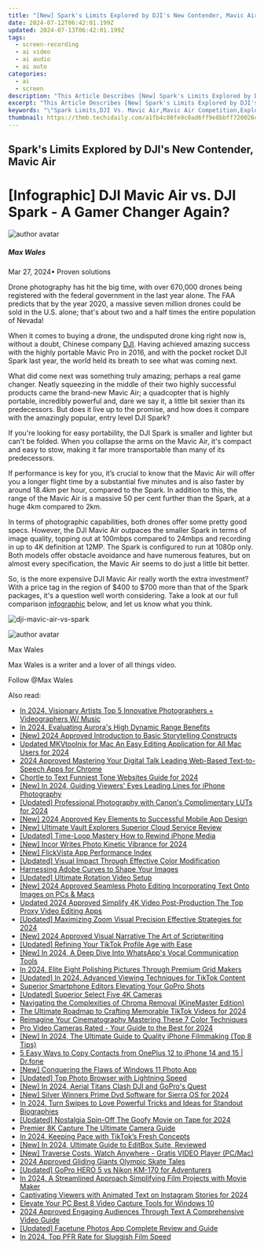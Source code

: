 ```yaml
---
title: "[New] Spark's Limits Explored by DJI's New Contender, Mavic Air"
date: 2024-07-12T06:42:01.199Z
updated: 2024-07-13T06:42:01.199Z
tags: 
  - screen-recording
  - ai video
  - ai audio
  - ai auto
categories: 
  - ai
  - screen
description: "This Article Describes [New] Spark's Limits Explored by DJI's New Contender, Mavic Air"
excerpt: "This Article Describes [New] Spark's Limits Explored by DJI's New Contender, Mavic Air"
keywords: "\"Spark Limits,DJI Vs. Mavic Air,Mavic Air Competition,Exploring Drone Limitations,DJI's New Challenge: Mavic Air,Mavic Air Tech Innovation,Comparing Drones: Spark and Mavic Air\""
thumbnail: https://thmb.techidaily.com/a1fb4c80fe9c0ad6ff9e8bbff720026cb07010c4ba5417fdd64e86e6b5386be9.jpg
---
```


## Spark's Limits Explored by DJI's New Contender, Mavic Air

# \[Infographic\] DJI Mavic Air vs. DJI Spark - A Gamer Changer Again?

![author avatar](https://images.wondershare.com/filmora/article-images/max-wales-author.jpg)

##### Max Wales

 Mar 27, 2024• Proven solutions

Drone photography has hit the big time, with over 670,000 drones being registered with the federal government in the last year alone. The FAA predicts that by the year 2020, a massive seven million drones could be sold in the U.S. alone; that's about two and a half times the entire population of Nevada!

When it comes to buying a drone, the undisputed drone king right now is, without a doubt, Chinese company [DJI](https://www.dji.com/). Having achieved amazing success with the highly portable Mavic Pro in 2016, and with the pocket rocket DJI Spark last year, the world held its breath to see what was coming next.

What did come next was something truly amazing; perhaps a real game changer. Neatly squeezing in the middle of their two highly successful products came the brand-new Mavic Air; a quadcopter that is highly portable, incredibly powerful and, dare we say it, a little bit sexier than its predecessors. But does it live up to the promise, and how does it compare with the amazingly popular, entry level DJI Spark?

If you're looking for easy portability, the DJI Spark is smaller and lighter but can't be folded. When you collapse the arms on the Mavic Air, it's compact and easy to stow, making it far more transportable than many of its predecessors.

If performance is key for you, it’s crucial to know that the Mavic Air will offer you a longer flight time by a substantial five minutes and is also faster by around 18.4km per hour, compared to the Spark. In addition to this, the range of the Mavic Air is a massive 50 per cent further than the Spark, at a huge 4km compared to 2km.

In terms of photographic capabilities, both drones offer some pretty good specs. However, the DJI Mavic Air outpaces the smaller Spark in terms of image quality, topping out at 100mbps compared to 24mbps and recording in up to 4K definition at 12MP. The Spark is configured to run at 1080p only. Both models offer obstacle avoidance and have numerous features, but on almost every specification, the Mavic Air seems to do just a little bit better.

So, is the more expensive DJI Mavic Air really worth the extra investment? With a price tag in the region of $400 to $700 more than that of the Spark packages, it's a question well worth considering. Take a look at our full comparison [infographic](https://tools.techidaily.com/wondershare/filmora/download/) below, and let us know what you think.

![dji-mavic-air-vs-spark](https://images.wondershare.com/filmora/article-images/dji-mavic-air-vs-spark.jpeg)

![author avatar](https://images.wondershare.com/filmora/article-images/max-wales-author.jpg)

Max Wales

Max Wales is a writer and a lover of all things video.

Follow @Max Wales


<ins class="adsbygoogle"
     style="display:block"
     data-ad-format="autorelaxed"
     data-ad-client="ca-pub-7571918770474297"
     data-ad-slot="1223367746"></ins>



<ins class="adsbygoogle"
     style="display:block"
     data-ad-client="ca-pub-7571918770474297"
     data-ad-slot="8358498916"
     data-ad-format="auto"
     data-full-width-responsive="true"></ins>




<span class="atpl-alsoreadstyle">Also read:</span>
<div><ul>
<li><a href="https://fox-links.techidaily.com/in-2024-visionary-artists-top-5-innovative-photographers-plus-videographers-w-music/"><u>In 2024, Visionary Artists  Top 5 Innovative Photographers + Videographers W/ Music</u></a></li>
<li><a href="https://fox-links.techidaily.com/in-2024-evaluating-auroras-high-dynamic-range-benefits/"><u>In 2024, Evaluating Aurora's High Dynamic Range Benefits</u></a></li>
<li><a href="https://fox-links.techidaily.com/new-2024-approved-introduction-to-basic-storytelling-constructs/"><u>[New] 2024 Approved  Introduction to Basic Storytelling Constructs</u></a></li>
<li><a href="https://ai-video-tools.techidaily.com/updated-mkvtoolnix-for-mac-an-easy-editing-application-for-all-mac-users-for-2024/"><u>Updated MKVtoolnix for Mac An Easy Editing Application for All Mac Users for 2024</u></a></li>
<li><a href="https://fox-links.techidaily.com/2024-approved-mastering-your-digital-talk-leading-web-based-text-to-speech-apps-for-chrome/"><u>2024 Approved  Mastering Your Digital Talk  Leading Web-Based Text-to-Speech Apps for Chrome</u></a></li>
<li><a href="https://fox-links.techidaily.com/chortle-to-text-funniest-tone-websites-guide-for-2024/"><u>Chortle to Text  Funniest Tone Websites Guide for 2024</u></a></li>
<li><a href="https://fox-links.techidaily.com/new-in-2024-guiding-viewers-eyes-leading-lines-for-iphone-photography/"><u>[New] In 2024, Guiding Viewers' Eyes  Leading Lines for iPhone Photography</u></a></li>
<li><a href="https://fox-links.techidaily.com/updated-professional-photography-with-canons-complimentary-luts-for-2024/"><u>[Updated] Professional Photography with Canon's Complimentary LUTs for 2024</u></a></li>
<li><a href="https://fox-links.techidaily.com/new-2024-approved-key-elements-to-successful-mobile-app-design/"><u>[New] 2024 Approved  Key Elements to Successful Mobile App Design</u></a></li>
<li><a href="https://fox-links.techidaily.com/new-ultimate-vault-explorers-superior-cloud-service-review/"><u>[New] Ultimate Vault Explorers  Superior Cloud Service Review</u></a></li>
<li><a href="https://fox-links.techidaily.com/updated-time-loop-mastery-how-to-rewind-iphone-media/"><u>[Updated] Time-Loop Mastery  How to Rewind iPhone Media</u></a></li>
<li><a href="https://fox-links.techidaily.com/new-incor-writes-photo-kinetic-vibrance-for-2024/"><u>[New] Incor Writes Photo Kinetic Vibrance for 2024</u></a></li>
<li><a href="https://fox-links.techidaily.com/new-flickvista-app-performance-index/"><u>[New] FlickVista App Performance Index</u></a></li>
<li><a href="https://fox-links.techidaily.com/updated-visual-impact-through-effective-color-modification/"><u>[Updated] Visual Impact Through Effective Color Modification</u></a></li>
<li><a href="https://fox-direct.techidaily.com/harnessing-adobe-curves-to-shape-your-images/"><u>Harnessing Adobe Curves to Shape Your Images</u></a></li>
<li><a href="https://fox-links.techidaily.com/updated-ultimate-rotation-video-setup/"><u>[Updated] Ultimate Rotation Video Setup</u></a></li>
<li><a href="https://fox-links.techidaily.com/new-2024-approved-seamless-photo-editing-incorporating-text-onto-images-on-pcs-and-macs/"><u>[New] 2024 Approved  Seamless Photo Editing  Incorporating Text Onto Images on PCs & Macs</u></a></li>
<li><a href="https://ai-video-tools.techidaily.com/updated-2024-approved-simplify-4k-video-post-production-the-top-proxy-video-editing-apps/"><u>Updated 2024 Approved Simplify 4K Video Post-Production The Top Proxy Video Editing Apps</u></a></li>
<li><a href="https://fox-links.techidaily.com/updated-maximizing-zoom-visual-precision-effective-strategies-for-2024/"><u>[Updated] Maximizing Zoom Visual Precision  Effective Strategies for 2024</u></a></li>
<li><a href="https://fox-links.techidaily.com/new-2024-approved-visual-narrative-the-art-of-scriptwriting/"><u>[New] 2024 Approved  Visual Narrative  The Art of Scriptwriting</u></a></li>
<li><a href="https://fox-links.techidaily.com/updated-refining-your-tiktok-profile-age-with-ease/"><u>[Updated] Refining Your TikTok Profile Age with Ease</u></a></li>
<li><a href="https://fox-links.techidaily.com/new-in-2024-a-deep-dive-into-whatsapps-vocal-communication-tools/"><u>[New] In 2024, A Deep Dive Into WhatsApp's Vocal Communication Tools</u></a></li>
<li><a href="https://fox-links.techidaily.com/in-2024-elite-eight-polishing-pictures-through-premium-grid-makers/"><u>In 2024, Elite Eight  Polishing Pictures Through Premium Grid Makers</u></a></li>
<li><a href="https://tiktok-clips.techidaily.com/updated-in-2024-advanced-viewing-techniques-for-tiktok-content/"><u>[Updated] In 2024, Advanced Viewing Techniques for TikTok Content</u></a></li>
<li><a href="https://fox-links.techidaily.com/superior-smartphone-editors-elevating-your-gopro-shots/"><u>Superior Smartphone Editors Elevating Your GoPro Shots</u></a></li>
<li><a href="https://fox-links.techidaily.com/updated-superior-select-five-4k-cameras/"><u>[Updated] Superior Select Five 4K Cameras</u></a></li>
<li><a href="https://extra-lessons.techidaily.com/navigating-the-complexities-of-chroma-removal-kinemaster-edition/"><u>Navigating the Complexities of Chroma Removal (KineMaster Edition)</u></a></li>
<li><a href="https://fox-links.techidaily.com/the-ultimate-roadmap-to-crafting-memorable-tiktok-videos-for-2024/"><u>The Ultimate Roadmap to Crafting Memorable TikTok Videos for 2024</u></a></li>
<li><a href="https://extra-information.techidaily.com/reimagine-your-cinematography-mastering-these-7-color-techniques/"><u>Reimagine Your Cinematography  Mastering These 7 Color Techniques</u></a></li>
<li><a href="https://fox-links.techidaily.com/pro-video-cameras-rated-your-guide-to-the-best-for-2024/"><u>Pro Video Cameras Rated - Your Guide to the Best for 2024</u></a></li>
<li><a href="https://fox-links.techidaily.com/new-in-2024-the-ultimate-guide-to-quality-iphone-filmmaking-top-8-tips/"><u>[New] In 2024, The Ultimate Guide to Quality iPhone Filmmaking (Top 8 Tips)</u></a></li>
<li><a href="https://blog-min.techidaily.com/5-easy-ways-to-copy-contacts-from-oneplus-12-to-iphone-14-and-15-drfone-by-drfone-transfer-from-android-transfer-from-android/"><u>5 Easy Ways to Copy Contacts from OnePlus 12 to iPhone 14 and 15 | Dr.fone</u></a></li>
<li><a href="https://fox-links.techidaily.com/new-conquering-the-flaws-of-windows-11-photo-app/"><u>[New] Conquering the Flaws of Windows 11 Photo App</u></a></li>
<li><a href="https://fox-links.techidaily.com/updated-top-photo-browser-with-lightning-speed/"><u>[Updated] Top Photo Browser with Lightning Speed</u></a></li>
<li><a href="https://fox-links.techidaily.com/new-in-2024-aerial-titans-clash-dji-and-gopros-quest/"><u>[New] In 2024, Aerial Titans Clash  DJI and GoPro's Quest</u></a></li>
<li><a href="https://fox-links.techidaily.com/new-silver-winners-prime-dvd-software-for-sierra-os-for-2024/"><u>[New] Silver Winners  Prime Dvd Software for Sierra OS for 2024</u></a></li>
<li><a href="https://fox-links.techidaily.com/in-2024-turn-swipes-to-love-powerful-tricks-and-ideas-for-standout-biographies/"><u>In 2024, Turn Swipes to Love  Powerful Tricks and Ideas for Standout Biographies</u></a></li>
<li><a href="https://fox-links.techidaily.com/updated-nostalgia-spin-off-the-goofy-movie-on-tape-for-2024/"><u>[Updated] Nostalgia Spin-Off  The Goofy Movie on Tape for 2024</u></a></li>
<li><a href="https://fox-links.techidaily.com/premier-8k-capture-the-ultimate-camera-guide/"><u>Premier 8K Capture  The Ultimate Camera Guide</u></a></li>
<li><a href="https://tiktok-videos.techidaily.com/in-2024-keeping-pace-with-tiktoks-fresh-concepts/"><u>In 2024, Keeping Pace with TikTok’s Fresh Concepts</u></a></li>
<li><a href="https://fox-links.techidaily.com/new-in-2024-ultimate-guide-to-editbox-suite-reviewed/"><u>[New] In 2024, Ultimate Guide to EditBox Suite, Reviewed</u></a></li>
<li><a href="https://fox-links.techidaily.com/new-traverse-costs-watch-anywhere-gratis-video-player-pcmac/"><u>[New] Traverse Costs, Watch Anywhere - Gratis VIDEO Player (PC/Mac)</u></a></li>
<li><a href="https://fox-links.techidaily.com/2024-approved-gliding-giants-olympic-skate-tales/"><u>2024 Approved  Gliding Giants  Olympic Skate Tales</u></a></li>
<li><a href="https://some-knowledge.techidaily.com/updated-gopro-hero-5-vs-nikon-km-170-for-adventurers/"><u>[Updated] GoPro HERO 5 vs Nikon KM-170 for Adventurers</u></a></li>
<li><a href="https://fox-links.techidaily.com/in-2024-a-streamlined-approach-simplifying-film-projects-with-movie-maker/"><u>In 2024, A Streamlined Approach  Simplifying Film Projects with Movie Maker</u></a></li>
<li><a href="https://fox-links.techidaily.com/captivating-viewers-with-animated-text-on-instagram-stories-for-2024/"><u>Captivating Viewers with Animated Text on Instagram Stories for 2024</u></a></li>
<li><a href="https://desktop-recording.techidaily.com/elevate-your-pc-best-8-video-capture-tools-for-windows-10/"><u>Elevate Your PC  Best 8 Video Capture Tools for Windows 10</u></a></li>
<li><a href="https://fox-links.techidaily.com/2024-approved-engaging-audiences-through-text-a-comprehensive-video-guide/"><u>2024 Approved  Engaging Audiences Through Text  A Comprehensive Video Guide</u></a></li>
<li><a href="https://fox-blue.techidaily.com/updated-facetune-photos-app-complete-review-and-guide/"><u>[Updated] Facetune Photos App Complete Review and Guide</u></a></li>
<li><a href="https://fox-links.techidaily.com/in-2024-top-pfr-rate-for-sluggish-film-speed/"><u>In 2024, Top PFR Rate for Sluggish Film Speed</u></a></li>
</ul></div>
